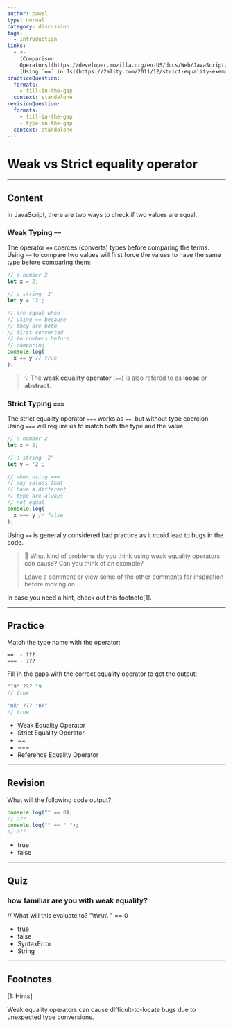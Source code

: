 ```yaml
---
author: pawel
type: normal
category: discussion
tags:
  - introduction
links:
  - >-
    [Comparison
    Operators](https://developer.mozilla.org/en-US/docs/Web/JavaScript/Reference/Operators/Comparison_Operators){website}
    [Using `==` in Js](https://2ality.com/2011/12/strict-equality-exemptions.html){website}
practiceQuestion:
  formats:
    - fill-in-the-gap
  context: standalone
revisionQuestion:
  formats:
    - fill-in-the-gap
    - type-in-the-gap
  context: standalone
---
```


# Weak vs Strict equality operator


---

## Content

In JavaScript, there are two ways to check if two values are equal.

### Weak Typing `==`

The operator `==` coerces (converts) types before comparing the terms. Using `==` to compare two values will first force the values to have the same type before comparing them:

```js
// a number 2
let x = 2; 

// a string '2'
let y = '2';

// are equal when
// using == because
// they are both
// first converted
// to numbers before
// comparing
console.log(
  x == y // true
);
```

> 💡 The **weak equality operator** (`==`) is also refered to as **loose** or **abstract**.

### Strict Typing `===`

The strict equality operator `===` works as `==`, but without type coercion. Using `===` will require us to match both the type and the value:

```js
// a number 2
let x = 2; 

// a string '2'
let y = '2';

// when using ===
// any values that
// have a different
// type are always
// not equal
console.log(
  x === y // false
);
```

Using `==` is generally considered bad practice as it could lead to bugs in the code. 

> 🤔 What kind of problems do you think using weak equality operators can cause? Can you think of an example?
>
> Leave a comment or view some of the other comments for inspiration before moving on.

In case you need a hint, check out this footnote[1].

---

## Practice

Match the type name with the operator:

```plain-text
==  - ???
=== - ???
```

Fill in the gaps with the correct equality operator to get the output:

```js
"19" ??? 19
// true

"nk" ??? "nk"
// true
```

- Weak Equality Operator
- Strict Equality Operator
- ==
- ===
- Reference Equality Operator


---

## Revision

What will the following code output?

```javascript
console.log("" == 0);
// ???
console.log("" == " ");
// ???
```

- true
- false


---

## Quiz

### how familiar are you with weak equality?


// What will this evaluate to?
"\t\r\n\ " == 0

- true
- false
- SyntaxError
- String

---

## Footnotes

[1: Hints]

Weak equality operators can cause difficult-to-locate bugs due to unexpected type conversions.

